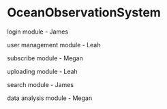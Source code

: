 # OceanObservationSystem

login module - James

user management module - Leah

subscribe module - Megan

uploading module - Leah

search module - James

data analysis module - Megan
